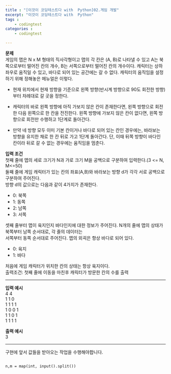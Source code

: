 ```yaml
---
title : "[이것이 코딩테스트다 with  Python]02.게임 개발"
excerpt: "이것이 코딩테스트다 with  Python"
tags : 
    - codingtest
categories : 
    - codingtest

---
```


<b> 문제</b><br>
게임의 맵은 N x M 형태의 직사각형이고 맵의 각 칸은 (A, B)로 나타낼 수 있고 A는 북쪽으로부터 떨어진 칸의 개수, B는 서쪽으로부터 떨어진
칸의 개수이다. 캐릭터는 상하좌우로 움직일 수 있고, 바다로 되어 있는 공간에는 갈 수 없다. 캐릭터의 움직임을 설정하기 위해 정해놓은 메뉴얼은 이렇다.

- 현재 위치에서 현재 방향을 기준으로 왼쪽 방향(반시계 방향으로 90도 회전한 방향)부터
차례대로 갈 곳을 정한다.

- 캐릭터의 바로 왼쪽 방향에 아직 가보지 않은 칸이 존재한다면, 왼쪽 방향으로 회전한 다음 왼쪽으로 한 칸을 전진한다.
왼쪽 방향에 가보지 않은 칸이 없다면, 왼쪽 방향으로 회전만 수행하고 1단계로 돌아간다.

- 만약 네 방향 모두 이미 기본 칸이거나 바다로 되어 있는 칸인 경우에는, 바라보는 방향을 유지한 채로 한 칸 뒤로 가고 1단계
돌아간다. 단, 이때 뒤쪽 방향이 바다인 칸이라 뒤로 갈 수 없는 경우에는 움직임을 멈춘다.

<b> 입력 조건</b><br>
첫째 줄에 맵의 세로 크기가 N과 가로 크기 M을 공백으로 구분하여 입력한다.(3 <= N, M<=50)  <br>
둘째 줄에 게임 캐릭터가 있는 칸의 좌표(A,B)와 바라보는 방향 d가 각각 서로 공백으로 구분하여 주어진다. <br>
방향 d의 값으로는 다음과 같이 4가지가 존재한다.   

- 0: 북쪽     
- 1: 동쪽    
- 2: 남쪽    
- 3: 서쪽      

셋째 줄부터 맵이 육지인지 바다인지에 대한 정보가 주어진다. N개의 줄에 맵의 상태가 북쪽부터 남쪽 순서대로, 각 줄의 데이터는  <br>
서쪽부터 동쪽 순서대로 주어진다. 맵의 외괵은 항상 바다로 되어 있다.  <br>

- 0: 육지 <br>
- 1: 바다 <br>

처음에 게임 캐릭터가 위치한 칸의 상태는 항상 육지이다. <br>
출력조건: 첫째 줄에 이동을 마친후 캐릭터가 방문한 칸의 수를 출력 <br>


<hr>
<b> 입력 예시 </b> <br>
4 4 <br>
1 1 0 <br>
1 1 1 1 <br>
1 0 0 1 <br>
1 1 0 1 <br>
1 1 1 1

<b> 출력 예시 </b> <br>
3
<hr>

구현에 앞서 값들을 받아오는 작업을 수행해야합니다.

<pre>
<code>
n,m = map(int, input().split())





</code>
</pre>

